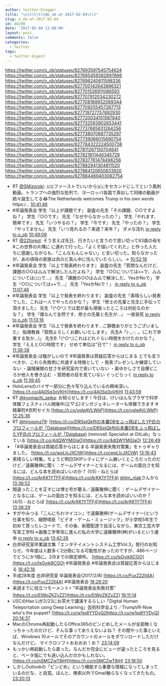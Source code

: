 ```yaml
---
author: twitter-blogger
title: "\n\t\t\t\t@o_ob at 2017-02-04\t\t"
slug: o_ob-at-2017-02-04
id: 40290
date: '2017-02-04 12:00:00'
layout: post
comments: false
categories:
  - twitter
tags:
  - twitter-digest
---
```


https://twitter.com/o_ob/statuses/827693597545754624 https://twitter.com/o_ob/statuses/827695456582897666 https://twitter.com/o_ob/statuses/827696240611598336 https://twitter.com/o_ob/statuses/827700142643896321 https://twitter.com/o_ob/statuses/827701526911086593 https://twitter.com/o_ob/statuses/827707912034230272 https://twitter.com/o_ob/statuses/827708189932089344 https://twitter.com/o_ob/statuses/827709255457267713 https://twitter.com/o_ob/statuses/827719727757692930 https://twitter.com/o_ob/statuses/827720034151587840 https://twitter.com/o_ob/statuses/827732593902653441 https://twitter.com/o_ob/statuses/827737665831264256 https://twitter.com/o_ob/statuses/827738070887735297 https://twitter.com/o_ob/statuses/827739066015690754 https://twitter.com/o_ob/statuses/827784322224500738 https://twitter.com/o_ob/statuses/827811267150704641 https://twitter.com/o_ob/statuses/827821811446345729 https://twitter.com/o_ob/statuses/827837761478496256 https://twitter.com/o_ob/statuses/827882941304811520 https://twitter.com/o_ob/statuses/827884120650833920 https://twitter.com/o_ob/statuses/827884469403082754  

*   RT [@SMizoroki](https://twitter.com/SMizoroki): 🇺🇸ファーストでいいから🇳🇱をセカンドにしてという風刺動画。トランプへの強烈な批判で、ヨーロッパ各国で真似して同様の動画が続々誕生してる😂The Netherlands welcomes Trump in his own words https:/… [10:41:46](https://twitter.com/o_ob/statuses/827693597545754624)
*   #卒論発表会 学生『以上が課題です』 副査の先生「その課題、○○ですよね？」 学生『○○です』 先生「なぜやらなかったの？」 学生『やれます、簡単です』 先生「いつやるの？」 学生『今です』 先生「やったの？」 学生『やってません』 先生「いつ見れるの？来週？来年？」 ダメな流れ [in reply to o_ob](https://twitter.com/o_ob/statuses/827506448745664514) [10:49:09](https://twitter.com/o_ob/statuses/827695456582897666)
*   RT [@22forest](https://twitter.com/22forest): そう言えば先日、行きたいと言うので思い切って83歳の母を #この世界の片隅に に連れて行った。「よくぞ描いてくれた」と作った人たちに感謝しながらも、「こんなもんじゃない」と言い切った。知らなかったが、あの頃母の家族は呉のど真ん中に住んでいたらしい。→ [10:52:16](https://twitter.com/o_ob/statuses/827696240611598336)
*   #卒論発表会 学生『以上で発表終わります』 副査の先生「質問なんだけど、課題の○○は△△で解決したんだよね？」 学生『○○については××で、△△については◻︎◻︎で…』 先生「課題の○○は△△で解決した、YesかNoで」 学生『○○については××で…』 先生「YesかNoで！」 [in reply to o_ob](https://twitter.com/o_ob/statuses/827506448745664514) [11:07:46](https://twitter.com/o_ob/statuses/827700142643896321)
*   #卒論発表会 学生『以上で発表を終わります』 副査の先生「素晴らしい発表でした、これは一人でやったのかな？」 学生『修士の先輩と先生に手伝って頂きました』 先生「(^◇^;) では君が最も頑張ったところは何処なのかな？」 学生『僕なんて全然です、修士の先輩と先生が…』 一族皆死 [in reply to o_ob](https://twitter.com/o_ob/statuses/827506448745664514) [11:13:16](https://twitter.com/o_ob/statuses/827701526911086593)
*   #卒論発表会 学生『以上で発表を終わります…ご静聴ありがとうございました』 指導教員「質問よろしくお願いいたします」 先生A「(･_･; .。(これで卒業する気か…)」 先生B「(^◇^;)これはどれぐらい時間をかけたのかな？」 学生『ええと○○時間です』 せめて単位は"日で"！ [in reply to o_ob](https://twitter.com/o_ob/statuses/827701526911086593) [11:38:38](https://twitter.com/o_ob/statuses/827707912034230272)
*   #卒論発表会 は騒がしいので #卒論発表は質疑応答からはじまる とでも言うべきか、これら失敗例に共通する特徴として ・発表プレゼンしか練習していない ・論理展開の甘さを研究室内で突いていない ・奥ゆかしさで自爆どころか他人を巻き込む ・質問者の目を見ていない ぐっどらっく [in reply to o_ob](https://twitter.com/o_ob/statuses/827707912034230272) [11:39:45](https://twitter.com/o_ob/statuses/827708189932089344)
*   HoloLensのバイザー部分に色々写り込んでいるの興味深い。 [https://t.co/4A0Sq3oVKH](https://t.co/4A0Sq3oVKH) [11:43:59](https://twitter.com/o_ob/statuses/827709255457267713)
*   RT [@kyomachi_seika](https://twitter.com/kyomachi_seika): お知らせします！今日は、けいはんなプラザで科学体験フェスティバル開催中(≧▽≦)マンガジェネレーターも体験できます #精華町#京町セイカ [https://t.co/vpleAVLWkP](https://t.co/vpleAVLWkP) [12:25:36](https://twitter.com/o_ob/statuses/827719727757692930)
*   RT [@hiroponz79](https://twitter.com/hiroponz79): [https://t.co/DRSstQkfllの本番DBをふっ飛ばしたYP氏のプロフィールが「Database](https://t.co/DRSstQkfllの本番DBをふっ飛ばしたYP氏のプロフィールが「Database) (removal) Specialist at GitLab」なっている [https://t.co/4dQWYMGIaO](https://t.co/4dQWYMGIaO) [12:26:49](https://twitter.com/o_ob/statuses/827720034151587840)
*   「#卒論発表会は質疑応答からはじまる 卒論発表失敗対策集」をトゥギャりました。 [https://t.co/wpLlcJXCtW](https://t.co/wpLlcJXCtW) [13:16:43](https://twitter.com/o_ob/statuses/827732593902653441)
*   素晴らしい特集。ちょうど明日SKIPシティにゲーム展いくところだったのだけど／遠藤雅伸に聞く：ゲームデザイナーとなるには、ゲームの面白さを知るには、どんな本を読めばいいのか？ (1/5) - ねとらぼ [https://t.co/ArKK1YTFF4](https://t.co/ArKK1YTFF4) [@itm_nlab](https://twitter.com/itm_nlab)さんから [13:36:52](https://twitter.com/o_ob/statuses/827737665831264256)
*   間違ったことを正すには博士号が要る／遠藤雅伸に聞く：ゲームデザイナーとなるには、ゲームの面白さを知るには、どんな本を読めばいいのか？ (4/5) - ねとらぼ [https://t.co/ArKK1YTFF4](https://t.co/ArKK1YTFF4) [13:38:29](https://twitter.com/o_ob/statuses/827738070887735297)
*   すがやみつる「こんにちわマイコン」で遠藤雅伸(ゲームデザイナー)という仕事を知り、細野晴臣「ビデオ・ゲーム・ミュージック」が小学校5年生で初めて買ったレコードで、その後、新聞配達で自活しながら、東京工芸大学 写真工学科→画像工学専攻に進んだ私の大学に遠藤雅伸(神)がいるという運命 [in reply to o_ob](https://twitter.com/o_ob/statuses/827738070887735297) [13:42:26](https://twitter.com/o_ob/statuses/827739066015690754)
*   白井研究室卒業論文集「エンタテイメントシステム工学Vol.3」発行のお知らせ。今年度は人数多く2分冊になる可能性があったのですが、486ページでどうにか1冊に。2/8までの限定頒布。 [https://t.co/IsGyik8CGO](https://t.co/IsGyik8CGO) #卒論発表会 #卒論発表会は質疑応答からはじまる [16:42:16](https://twitter.com/o_ob/statuses/827784322224500738)
*   平成28年度 白井研究室 卒論発表会(2017/2/8) [https://t.co/FuxZ22Il4A](https://t.co/FuxZ22Il4A) #卒論発表会 [18:29:20](https://twitter.com/o_ob/statuses/827811267150704641)
*   来週までに役立つモーメント⚡️ "卒論発表会失敗対策" [https://t.co/ElWoZKZvZZ](https://t.co/ElWoZKZvZZ) [19:11:14](https://twitter.com/o_ob/statuses/827821811446345729)
*   USCのHao Liが2/23にお茶大で講演するらしい「Digital Human Teleportation using Deep Learning」芸術科学会より／TrumpVR-Now who's the puppet? [https://t.co/w1pdIYYDyQ](https://t.co/w1pdIYYDyQ) [20:14:37](https://twitter.com/o_ob/statuses/827837761478496256)
*   MacのChrome再起動したらOffice365のピンどめしたメールが全部無くなっちゃったのだけど、そんな事ってありえないよね？ その間やった事といえば、Windows 10メールでそのアカウントのメールをダウンロードしただけなんだけど。 マイクロソフトおおおお！お？ [23:14:09](https://twitter.com/o_ob/statuses/827882941304811520)
*   もっかい再起動したら直った。なんだか完全にビューが違ったところを見ると、ベータ版にでも迷い込んだのかもしれない。 [https://t.co/nSMCZwT8jH](https://t.co/nSMCZwT8jH) [23:18:50](https://twitter.com/o_ob/statuses/827884120650833920)
*   しかしOutlookの「ピンどめ」という機能すら重要な情報になってしまっているのだな、と自覚。ほんと、検索以外でGmail触らなくなってきたもの。 [23:20:13](https://twitter.com/o_ob/statuses/827884469403082754)